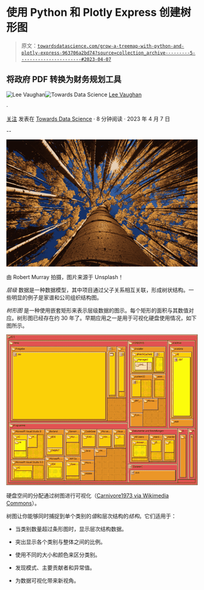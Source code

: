 # 使用 Python 和 Plotly Express 创建树形图

> 原文：[`towardsdatascience.com/grow-a-treemap-with-python-and-plotly-express-963706a2bd74?source=collection_archive---------5-----------------------#2023-04-07`](https://towardsdatascience.com/grow-a-treemap-with-python-and-plotly-express-963706a2bd74?source=collection_archive---------5-----------------------#2023-04-07)

## 将政府 PDF 转换为财务规划工具

[](https://medium.com/@lee_vaughan?source=post_page-----963706a2bd74--------------------------------)![Lee Vaughan](https://medium.com/@lee_vaughan?source=post_page-----963706a2bd74--------------------------------)[](https://towardsdatascience.com/?source=post_page-----963706a2bd74--------------------------------)![Towards Data Science](https://towardsdatascience.com/?source=post_page-----963706a2bd74--------------------------------) [Lee Vaughan](https://medium.com/@lee_vaughan?source=post_page-----963706a2bd74--------------------------------)

·

[关注](https://medium.com/m/signin?actionUrl=https%3A%2F%2Fmedium.com%2F_%2Fsubscribe%2Fuser%2F5d604015c08b&operation=register&redirect=https%3A%2F%2Ftowardsdatascience.com%2Fgrow-a-treemap-with-python-and-plotly-express-963706a2bd74&user=Lee+Vaughan&userId=5d604015c08b&source=post_page-5d604015c08b----963706a2bd74---------------------post_header-----------) 发表在 [Towards Data Science](https://towardsdatascience.com/?source=post_page-----963706a2bd74--------------------------------) · 8 分钟阅读 · 2023 年 4 月 7 日[](https://medium.com/m/signin?actionUrl=https%3A%2F%2Fmedium.com%2F_%2Fvote%2Ftowards-data-science%2F963706a2bd74&operation=register&redirect=https%3A%2F%2Ftowardsdatascience.com%2Fgrow-a-treemap-with-python-and-plotly-express-963706a2bd74&user=Lee+Vaughan&userId=5d604015c08b&source=-----963706a2bd74---------------------clap_footer-----------)

--

[](https://medium.com/m/signin?actionUrl=https%3A%2F%2Fmedium.com%2F_%2Fbookmark%2Fp%2F963706a2bd74&operation=register&redirect=https%3A%2F%2Ftowardsdatascience.com%2Fgrow-a-treemap-with-python-and-plotly-express-963706a2bd74&source=-----963706a2bd74---------------------bookmark_footer-----------)![](img/b3a0fa3113923d8d9c7a5a3b1e3e8827.png)

由 Robert Murray 拍摄，图片来源于 Unsplash！

*层级* 数据是一种数据模型，其中项目通过父子关系相互关联，形成树状结构。一些明显的例子是家谱和公司组织结构图。

*树形图* 是一种使用嵌套矩形来表示层级数据的图示。每个矩形的面积与其数值对应。树形图已经存在约 30 年了。早期应用之一是用于可视化硬盘使用情况，如下图所示。

![](img/5fbfa693cbf1cf386397aaca4297ed39.png)

硬盘空间的分配通过树图进行可视化（[Carnivore1973 via Wikimedia Commons](https://commons.wikimedia.org/w/index.php?search=Carnivore1973&title=Special%3AMediaSearch&go=Go&type=image)）。

树图让你能够同时捕捉到单个类别的*值*和层次结构的*结构*。它们适用于：

+   当类别数量超过条形图时，显示层次结构数据。

+   突出显示各个类别与整体之间的比例。

+   使用不同的大小和颜色来区分类别。

+   发现模式、主要贡献者和异常值。

+   为数据可视化带来新视角。
